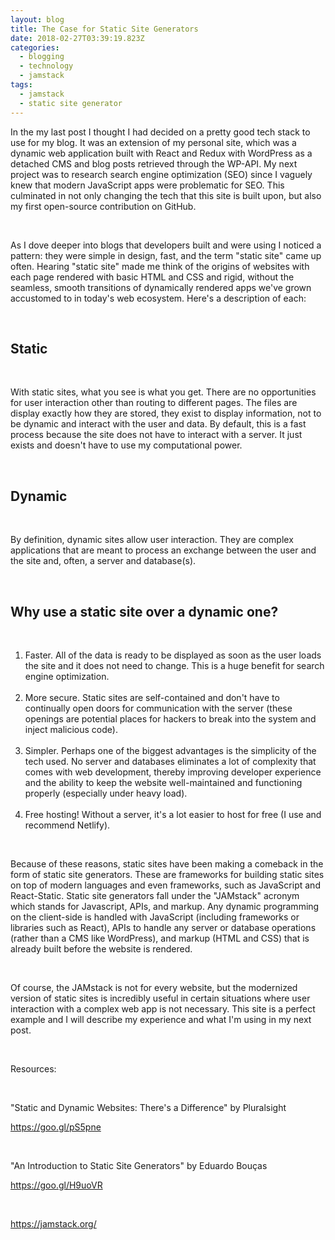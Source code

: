 ```yaml
---
layout: blog
title: The Case for Static Site Generators
date: 2018-02-27T03:39:19.823Z
categories:
  - blogging
  - technology
  - jamstack
tags:
  - jamstack
  - static site generator
---
```

In the my last post I thought I had decided on a pretty good tech stack to use for my blog. It was an extension of my personal site, which was a dynamic web application built with React and Redux with WordPress as a detached CMS and blog posts retrieved through the WP-API. My next project was to research search engine optimization (SEO) since I vaguely knew that modern JavaScript apps were problematic for SEO. This culminated in not only changing the tech that this site is built upon, but also my first open-source contribution on GitHub.

&nbsp;

As I dove deeper into blogs that developers built and were using I noticed a pattern: they were simple in design, fast, and the term "static site" came up often. Hearing "static site" made me think of the origins of websites with each page rendered with basic HTML and CSS and rigid, without the seamless, smooth transitions of dynamically rendered apps we've grown accustomed to in today's web ecosystem. Here's a description of each:

&nbsp;

<h2 style="font-weight: bold">Static</h2>

&nbsp;

With static sites, what you see is what you get. There are no opportunities for user interaction other than routing to different pages. The files are display exactly how they are stored, they exist to display information, not to be dynamic and interact with the user and data. By default, this is a fast process because the site does not have to interact with a server. It just exists and doesn't have to use my computational power.

&nbsp;

<h2 style="font-weight: bold">Dynamic</h2>

&nbsp;

By definition, dynamic sites allow user interaction. They are complex applications that are meant to process an exchange between the user and the site and, often, a server and database(s). 

&nbsp;

<h2 style="font-weight: bold">Why use a static site over a dynamic one?</h2>

&nbsp;
<ol>
<li>Faster. All of the data is ready to be displayed as soon as the user loads the site and it does not need to change. This is a huge benefit for search engine optimization.</li>
&nbsp;
<li>More secure. Static sites are self-contained and don't have to continually open doors for communication with the server (these openings are potential places for hackers to break into the system and inject malicious code).</li>
&nbsp;
<li>Simpler. Perhaps one of the biggest advantages is the simplicity of the tech used. No server and databases eliminates a lot of complexity that comes with web 
development, thereby improving developer experience and the ability to keep the website well-maintained and functioning properly (especially under heavy load).</li>
&nbsp;
<li>Free hosting! Without a server, it's a lot easier to host for free (I use and recommend Netlify).</li>
</ol>
 &nbsp;

Because of these reasons, static sites have been making a comeback in the form of static site generators. These are frameworks for building static sites on top of modern languages and even frameworks, such as JavaScript and React-Static. Static site generators fall under the  "JAMstack" acronym which stands for Javascript, APIs, and markup. Any dynamic programming on the client-side is handled with JavaScript (including frameworks or libraries such as React), APIs to handle any server or database operations (rather than a CMS like WordPress), and markup (HTML and CSS) that is already built before the website is rendered.

&nbsp;

Of course, the JAMstack is not for every website, but the modernized version of static sites is incredibly useful in certain situations where user interaction with a complex web app is not necessary. This site is a perfect example and I will describe my experience and what I'm using in my next post.

&nbsp;

Resources:

&nbsp;

"Static and Dynamic Websites: There's a Difference" by Pluralsight

<https://goo.gl/pS5pne>

&nbsp;

"An Introduction to Static Site Generators" by Eduardo Bouças

<https://goo.gl/H9uoVR>

&nbsp;

<https://jamstack.org/>
